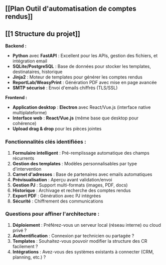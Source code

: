 ## [[Plan Outil d'automatisation de comptes rendus]]
## [[1 Structure du projet]]

**Backend :**

- **Python** avec **FastAPI** : Excellent pour les APIs, gestion des fichiers, et intégration email
- **SQLite/PostgreSQL** : Base de données pour stocker les templates, destinataires, historique
- **Jinja2** : Moteur de templates pour générer les comptes rendus
- **ReportLab/WeasyPrint** : Génération PDF avec mise en page avancée
- **SMTP sécurisé** : Envoi d'emails chiffrés (TLS/SSL)

**Frontend :**

- **Application desktop** : **Electron** avec React/Vue.js (interface native multiplateforme)
- **Interface web** : **React/Vue.js** (même base que desktop pour cohérence)
- **Upload drag & drop** pour les pièces jointes

### **Fonctionnalités clés identifiées :**

1. **Formulaire intelligent** : Pré-remplissage automatique des champs récurrents
2. **Gestion des templates** : Modèles personnalisables par type d'intervention
3. **Carnet d'adresses** : Base de partenaires avec emails automatiques
4. **Prévisualisation** : Aperçu avant validation/envoi
5. **Gestion PJ** : Support multi-formats (images, PDF, docs)
6. **Historique** : Archivage et recherche des comptes rendus
7. **Export PDF** : Génération avec PJ intégrées
8. **Sécurité** : Chiffrement des communications

### **Questions pour affiner l'architecture :**

1. **Déploiement** : Préférez-vous un serveur local (réseau interne) ou cloud privé ?
2. **Authentification** : Connexion par technicien ou partagée ?
3. **Templates** : Souhaitez-vous pouvoir modifier la structure des CR facilement ?
4. **Intégrations** : Avez-vous des systèmes existants à connecter (CRM, planning, etc.) ?



  
